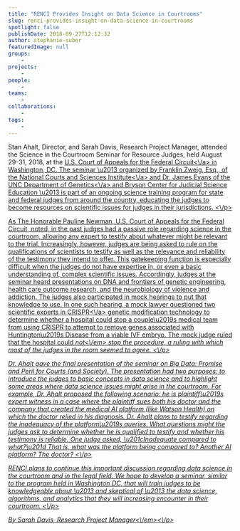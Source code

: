 ```yaml
---
title: "RENCI Provides Insight on Data Science in Courtrooms"
slug: renci-provides-insight-on-data-science-in-courtrooms
spotlight: false
publishDate: 2018-09-27T12:12:32
author: stephanie-suber
featuredImage: null
groups:
    - 
projects:
    - 
people:
    - 
teams: 
    - 
collaborations:
    - 
tags:
    - 
---
```


<p>Stan Ahalt, Director, and Sarah Davis, Research Project Manager, attended the Science in the Courtroom Seminar for Resource Judges, held August 29-31, 2018, at the <a href="http:\/\/www.cafc.uscourts.gov\/" target="_blank" rel="noopener noreferrer">U.S. Court of Appeals for the Federal Circuit<\/a> in Washington, DC. The seminar \u2013 organized by Franklin Zweig, Esq., of the <a href="https:\/\/www.courtsandsciences.org\/" target="_blank" rel="noopener noreferrer">National Courts and Sciences Institute<\/a> and Dr. James Evans of the <a href="http:\/\/www.med.unc.edu\/genetics" target="_blank" rel="noopener noreferrer">UNC Department of Genetics<\/a> and Bryson Center for Judicial Science Education \u2013 is part of an ongoing science training program for state and federal judges from around the country, educating the judges to become resources on scientific issues for judges in their jurisdictions. <\/p>



<!--more-->



<p>As The Honorable Pauline Newman, U.S. Court of Appeals for the Federal Circuit, noted, in the past judges had a passive role regarding science in the courtroom, allowing any expert to testify about whatever might be relevant to the trial. Increasingly, however, judges are being asked to rule on the qualifications of scientists to testify as well as the relevance and reliability of the testimony they intend to offer. This gatekeeping function is especially difficult when the judges do not have expertise in, or even a basic understanding of, complex scientific issues. Accordingly, judges at the seminar heard presentations on DNA and frontiers of genetic engineering, health care outcome research, and the neurobiology of violence and addiction. The judges also participated in mock hearings to put that knowledge to use. In one such hearing, a mock lawyer questioned two scientific experts in <a href="https:\/\/www.broadinstitute.org\/what-broad\/areas-focus\/project-spotlight\/questions-and-answers-about-crispr" target="_blank" rel="noopener noreferrer">CRISPR<\/a> genetic modification technology to determine whether a hospital could stop a couple\u2019s medical team from using CRISPR to attempt to remove genes associated with Huntington\u2019s Disease from a viable IVF embryo. The mock judge ruled that the hospital could <em>not<\/em> stop the procedure, a ruling with which most of the judges in the room seemed to agree. <\/p>



<p>Dr. Ahalt gave the final presentation of the seminar on Big Data: Promise and Peril for Courts (and Society). The presentation had two purposes: to introduce the judges to basic concepts in data science and to highlight some areas where data science issues might arise in the courtroom. For example, Dr. Ahalt proposed the following scenario: he is plaintiff\u2019s expert witness in a case where the plaintiff sues both his doctor and the company that created the medical AI platform (like Watson Health) on which the doctor relied in his diagnosis. Dr. Ahalt plans to testify regarding the inadequacy of the platform\u2019s queries. What questions might the judges ask to determine whether he is qualified to testify and whether his testimony is reliable. One judge asked, \u201cInadequate compared to what?\u201d That is, what was the platform being compared to? Another AI platform? The doctor? <\/p>



<p>RENCI plans to continue this important discussion regarding data science in the courtroom and in the legal field. We hope to develop a seminar, similar to the program held in Washington DC, that will train judges to be knowledgeable about \u2013 and skeptical of \u2013 the data science, algorithms, and analytics that they will increasing encounter in their courtroom. <\/p>



<p class="has-text-align-right"><em>By Sarah Davis, Research Project Manager<\/em><\/p>
<!-- AddThis Share Buttons generic via filter on the_content -->
